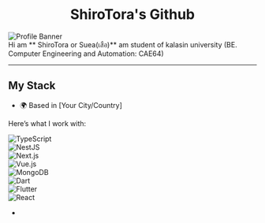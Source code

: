 <center>

# ShiroTora's Github

</center>

![Profile Banner](https://via.placeholder.com/1200x300.png?text=Welcome+to+ShiroTora's+GitHub)  
Hi am ** ShiroTora or Suea(เสือ)** am student of kalasin university
(BE. Computer Engineering and Automation: CAE64)

---

## My Stack

- 🌍 Based in [Your City/Country]

Here’s what I work with:

![TypeScript](https://img.shields.io/badge/-TypeScript-3178C6?style=flat-square&logo=typescript&logoColor=white)  
![NestJS](https://img.shields.io/badge/-NestJS-E0234E?style=flat-square&logo=nestjs&logoColor=white)  
![Next.js](https://img.shields.io/badge/-Next.js-000000?style=flat-square&logo=next.js&logoColor=white)  
![Vue.js](https://img.shields.io/badge/-Vue.js-4FC08D?style=flat-square&logo=vue.js&logoColor=white)  
![MongoDB](https://img.shields.io/badge/-MongoDB-47A248?style=flat-square&logo=mongodb&logoColor=white)  
![Dart](https://img.shields.io/badge/-Dart-0175C2?style=flat-square&logo=dart&logoColor=white)  
![Flutter](https://img.shields.io/badge/-Flutter-02569B?style=flat-square&logo=flutter&logoColor=white)  
![React](https://img.shields.io/badge/-React-61DAFB?style=flat-square&logo=react&logoColor=black)  

-
